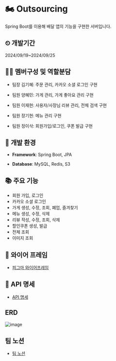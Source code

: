 # 🏍️ Outsourcing
Spring Boot를 이용해 배달 앱의 기능을 구현한 서버입니다.


## ⏲ 개발기간
2024/09/19~2024/09/25

## 🧑‍💻 멤버구성 및 역할분담
- 팀장 김기혜: 주문 관리, 카카오 소셜 로그인 구현

- 팀원 양혜민: 가게 관리, 가게 좋아요 관리 구현

- 팀원 이재현: 사용자/사장님 리뷰 관리, 전체 검색 구현

- 팀원 장기현: 메뉴 관리 구현

- 팀원 정이삭: 회원가입/로그인, 쿠폰 발급 구현

## 📱 개발 환경
- **Framework**: Spring Boot, JPA

- **Database**: MySQL, Redis, S3

## 📚 주요 기능
- 회원 가입, 로그인
- 카카오 소셜 로그인
- 가게 생성, 수정, 조회, 폐업, 즐겨찾기
- 메뉴 생성, 수정, 삭제
- 리뷰 작성, 수정, 조회, 삭제
- 할인쿠폰 생성, 발급
- 전체 조회
- 이미지 조회

## 🔗 와이어 프레임
- [피그마 와이어프레임](https://www.figma.com/design/9xYi78CXCtNAzoKMgr8OGG/%EC%99%9C%EC%8B%AD%EC%9D%B4%EC%A1%B0_%EC%95%84%EC%9B%83%EC%86%8C%EC%8B%B1?node-id=0-1&node-type=canvas&t=1nPhNHjolfyoGrcP-0)

## 📜 API 명세
- [API 명세](https://documenter.getpostman.com/view/24053165/2sAXqwXyrg)
    
## ERD
![image](https://github.com/user-attachments/assets/5e5a5d0e-1328-4250-8f67-938c60939ff4)


## 팀 노션
- [팀 노션](https://teamsparta.notion.site/3d62824acdb74504bd8ae4852c60fc45)
